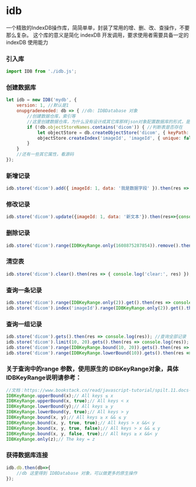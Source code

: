 # idb
一个精致的IndexDB操作库，简简单单，封装了常用的增、删、改、查操作，不要那么复杂。
这个库的意义是简化 indexDB 开发调用，要求使用者需要具备一定的  indexDB 使用能力

### 引入库

```javascript
import IDB from './idb.js';
```
### 创建数据库

```javascript
let idb = new IDB('mydb', {
	version: 1, //默认是1
	onupgradeneeded: db => { //db: IDBDatabase 对象
        //创建数据仓库，索引等
        //这里创建数据仓库，为什么没有设计成其它库那样json对象配置数据库的形式，是为了应对后续数据库升级后的各种需求
		if (!db.objectStoreNames.contains('dicom')) { //判断表是否存在
			let objectStore = db.createObjectStore('dicom', { keyPath: 'imageId' }); //创建数据仓库
			objectStore.createIndex('imageId', 'imageId', { unique: false }); //创建索引
		}
	}
    //还有一些其它属性，看源码
});

```

### 新增记录

```javascript
idb.store('dicom').add({ imageId: 1, data: '我是数据字段' }).then(res => { console.log('add:', res) })
```

### 修改记录

```javascript
idb.store('dicom').update({imageId: 1, data: '新文本'}).then(res=>{console.log('update:', res)})
```

### 删除记录

```javascript
idb.store('dicom').range(IDBKeyRange.only(1608875287854)).remove().then(res => { console.log('remove:', res) })
```

### 清空表

```javascript
idb.store('dicom').clear().then(res => { console.log('clear:', res) });
```

### 查询一条记录

```javascript
idb.store('dicom').range(IDBKeyRange.only(2)).get().then(res => console.log(res)); //查找主键是2的记录
idb.store('dicom').index('imageId').range(IDBKeyRange.only(2)).get().then(res => console.log(res));//设置索引imageId，查找主键是2的记录
```

### 查询一组记录

```javascript
idb.store('dicom').gets().then(res => console.log(res)); //查询全部记录
idb.store('dicom').limit(10, 20).gets().then(res => console.log(res)); //查询全部记录, 从第10位置开始的20条记录，limit 主要用于分页
idb.store('dicom').range(IDBKeyRange.bound(10, 20)).gets().then(res => console.log(res)); //查询主键10-20之间的数据
idb.store('dicom').range(IDBKeyRange.lowerBound(10)).gets().then(res => console.log(res)); //查询主键下限，大于等于10的数据
```

### 关于查询中的range 参数，使用原生的 IDBKeyRange对象，具体IDBKeyRange说明请参考：
```javascript
//文档：https://www.bookstack.cn/read/javascript-tutorial/spilt.11.docs-bom-indexeddb.md
IDBKeyRange.upperBound(x);// All keys ≤ x
IDBKeyRange.upperBound(x, true);// All keys < x
IDBKeyRange.lowerBound(y);// All keys ≥ y
IDBKeyRange.lowerBound(y, true);// All keys > y
IDBKeyRange.bound(x, y);// All keys ≥ x && ≤ y
IDBKeyRange.bound(x, y, true, true);// All keys > x &&< y
IDBKeyRange.bound(x, y, true, false);// All keys > x && ≤ y
IDBKeyRange.bound(x, y, false, true);// All keys ≥ x &&< y
IDBKeyRange.only(z);// The key = z
```

### 获得数据库连接
```javascript
idb.db.then(db=>{
	//db 这里得到 IDBDatabase 对象，可以做更多的原生操作
});
```